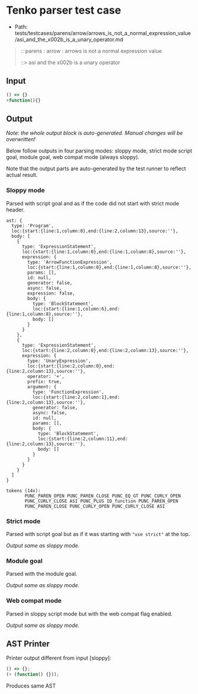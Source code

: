 # Tenko parser test case

- Path: tests/testcases/parens/arrow/arrows_is_not_a_normal_expression_value/asi_and_the_x002b_is_a_unary_operator.md

> :: parens : arrow : arrows is not a normal expression value
>
> ::> asi and the x002b is a unary operator

## Input

`````js
() => {}
+function(){}
`````

## Output

_Note: the whole output block is auto-generated. Manual changes will be overwritten!_

Below follow outputs in four parsing modes: sloppy mode, strict mode script goal, module goal, web compat mode (always sloppy).

Note that the output parts are auto-generated by the test runner to reflect actual result.

### Sloppy mode

Parsed with script goal and as if the code did not start with strict mode header.

`````
ast: {
  type: 'Program',
  loc:{start:{line:1,column:0},end:{line:2,column:13},source:''},
  body: [
    {
      type: 'ExpressionStatement',
      loc:{start:{line:1,column:0},end:{line:1,column:8},source:''},
      expression: {
        type: 'ArrowFunctionExpression',
        loc:{start:{line:1,column:0},end:{line:1,column:8},source:''},
        params: [],
        id: null,
        generator: false,
        async: false,
        expression: false,
        body: {
          type: 'BlockStatement',
          loc:{start:{line:1,column:6},end:{line:1,column:8},source:''},
          body: []
        }
      }
    },
    {
      type: 'ExpressionStatement',
      loc:{start:{line:2,column:0},end:{line:2,column:13},source:''},
      expression: {
        type: 'UnaryExpression',
        loc:{start:{line:2,column:0},end:{line:2,column:13},source:''},
        operator: '+',
        prefix: true,
        argument: {
          type: 'FunctionExpression',
          loc:{start:{line:2,column:1},end:{line:2,column:13},source:''},
          generator: false,
          async: false,
          id: null,
          params: [],
          body: {
            type: 'BlockStatement',
            loc:{start:{line:2,column:11},end:{line:2,column:13},source:''},
            body: []
          }
        }
      }
    }
  ]
}

tokens (14x):
       PUNC_PAREN_OPEN PUNC_PAREN_CLOSE PUNC_EQ_GT PUNC_CURLY_OPEN
       PUNC_CURLY_CLOSE ASI PUNC_PLUS ID_function PUNC_PAREN_OPEN
       PUNC_PAREN_CLOSE PUNC_CURLY_OPEN PUNC_CURLY_CLOSE ASI
`````

### Strict mode

Parsed with script goal but as if it was starting with `"use strict"` at the top.

_Output same as sloppy mode._

### Module goal

Parsed with the module goal.

_Output same as sloppy mode._

### Web compat mode

Parsed in sloppy script mode but with the web compat flag enabled.

_Output same as sloppy mode._

## AST Printer

Printer output different from input [sloppy]:

````js
() => {};
(+ (function() {}));
````

Produces same AST
